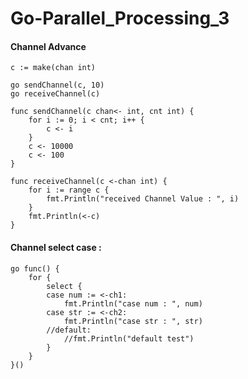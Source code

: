 # Go-Parallel_Processing_3

#### Channel Advance

```
c := make(chan int)

go sendChannel(c, 10)          
go receiveChannel(c)    

func sendChannel(c chan<- int, cnt int) {
	for i := 0; i < cnt; i++ {
		c <- i
	}
    c <- 10000
	c <- 100
}

func receiveChannel(c <-chan int) {
	for i := range c {
		fmt.Println("received Channel Value : ", i)
	}
	fmt.Println(<-c)
}
```

#### Channel select case : 

```
go func() {
	for {
		select {
		case num := <-ch1:
			fmt.Println("case num : ", num)
		case str := <-ch2:
			fmt.Println("case str : ", str)
		//default:
		    //fmt.Println("default test")
		}
	}
}()
```